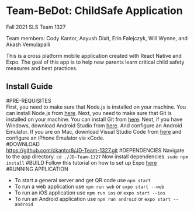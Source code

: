 # Team-BeDot: ChildSafe Application
Fall 2021 SLS Team 1327

Team members: Cody Kantor, Aayush Dixit, Erin Falejczyk, Will Wynne, and Akash Vemulapalli

This is a cross platform mobile application created with React Native and Expo. The goal of this app is to help new parents learn critical child safety measures and best practices. 

## Install Guide
#PRE-REQUISITES  
     First, you need to make sure that Node.js is installed on your machine. You can install Node.js from [here](https://nodejs.org/en/download/).
     Next, you need to make sure that Git is installed on your machine. You can install Git from [here](https://git-scm.com/downloads).
     Next, if you have Windows, download Android Studio from [here](https://docs.expo.io/workflow/android-studio-emulator/). And configure an Android Emulator. 
     If you are on Mac, download Visual Studio Code from [here](https://code.visualstudio.com/download) and configure an iPhone Emulator via xCode.  
#DOWNLOAD                  
  https://github.com/ckantor8/JD-Team-1327.git
#DEPENDENCIES
  Navigate to the app directory. `cd ./JD-Team-1327`
  Now install dependencies. `sudo npm install`
#BUILD
  Follow this tutorial on how to set up Expo [here](https://docs.expo.io/workflow/android-studio-emulator/)                
#RUNNING APPLICATION
- To start a general server and get QR code use `npm start`
- To run a web application use `npm run web` or `expo start --web`
- To run an iOS application use `npm run ios` or `expo start --ios`
- To run an Android application use `npm run android` or `expo start --android`
